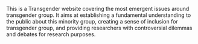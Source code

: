 This is a Transgender website covering the most emergent issues around transgender group. It aims at establishing a fundamental understanding to the public about this minority group, creating a sense of inclusion for transgender group, and providing researchers with controversial dilemmas and debates for research purposes. 